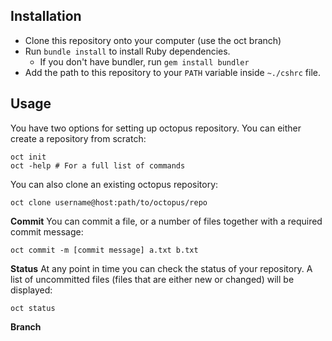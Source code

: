 ## Installation
- Clone this repository onto your computer (use the oct branch)
- Run `bundle install` to install Ruby dependencies.
  - If you don't have bundler, run `gem install bundler`
- Add the path to this repository to your `PATH` variable inside `~./cshrc` file.
  
## Usage
You have two options for setting up octopus repository.
You can either create a repository from scratch:
  ```
  oct init
  oct -help # For a full list of commands
  ```
  
You can also clone an existing octopus repository:
  ```
  oct clone username@host:path/to/octopus/repo
  ```
  
**Commit**
You can commit a file, or a number of files together with a required commit message:
  ```
  oct commit -m [commit message] a.txt b.txt
  ```
  
**Status**
At any point in time you can check the status of your repository. 
A list of uncommitted files (files that are either new or changed) will be displayed:
  ```
  oct status
  ```
  
**Branch**
  

